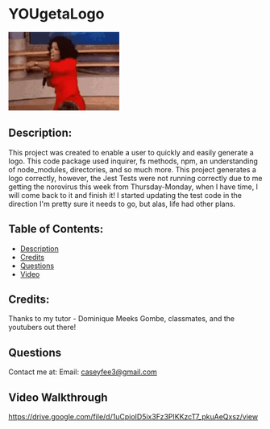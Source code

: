 # YOUgetaLogo

![Oprah](./READMEimgs/oprah.jpeg)

## Description: 
This project was created to enable a user to quickly and easily generate a logo. This code package used inquirer, fs methods, npm, an understanding of node_modules, directories, and so much more. This project generates a logo correctly, however, the Jest Tests were not running correctly due to me getting the norovirus this week from Thursday-Monday, when I have time, I will come back to it and finish it! I started updating the test code in the direction I'm pretty sure it needs to go, but alas, life had other plans. 

## Table of Contents: 
- [Description](#description) 
- [Credits](#credits) 
- [Questions](#questions)
- [Video](#Video-Walkthrough)

## Credits: 
Thanks to my tutor - Dominique Meeks Gombe, classmates, and the youtubers out there!

## Questions
Contact me at:
Email: caseyfee3@gmail.com

## Video Walkthrough
https://drive.google.com/file/d/1uCpioID5ix3Fz3PIKKzcT7_pkuAeQxsz/view

    
